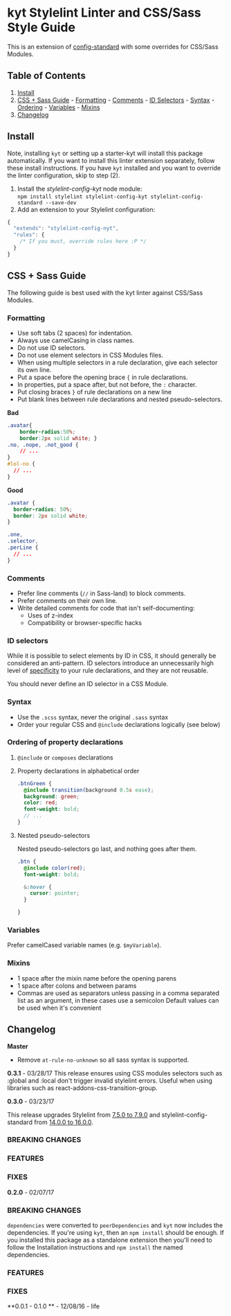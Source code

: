 # kyt Stylelint Linter and CSS/Sass Style Guide

This is an extension of [config-standard](https://github.com/stylelint/stylelint-config-standard) with some overrides for CSS/Sass Modules.

## Table of Contents

  1. [Install](#install)
  1. [CSS + Sass Guide](#css--sass-guide)
    - [Formatting](#formatting)
    - [Comments](#comments)
    - [ID Selectors](#id-selectors)
    - [Syntax](#syntax)
    - [Ordering](#ordering-of-property-declarations)
    - [Variables](#variables)
    - [Mixins](#mixins)
  1. [Changelog](#changelog)

## Install

Note, installing `kyt` or setting up a starter-kyt will install this package automatically. If you want to install this linter extension separately, follow these install instructions. If you have `kyt` installed and you want to override the linter configuration, skip to step (2).

1. Install the _stylelint-config-kyt_ node module:  
  `npm install stylelint stylelint-config-kyt stylelint-config-standard --save-dev`
2. Add an extension to your Stylelint configuration:  
```js
{
  "extends": "stylelint-config-nyt",
  "rules": {
    /* If you must, override rules here :P */
  }
}
```

## CSS + Sass Guide

The following guide is best used with the kyt linter against CSS/Sass Modules.

### Formatting

* Use soft tabs (2 spaces) for indentation.
* Always use camelCasing in class names.
* Do not use ID selectors.
* Do not use element selectors in CSS Modules files.
* When using multiple selectors in a rule declaration, give each selector its own line.
* Put a space before the opening brace `{` in rule declarations.
* In properties, put a space after, but not before, the `:` character.
* Put closing braces `}` of rule declarations on a new line
* Put blank lines between rule declarations and nested pseudo-selectors.

**Bad**

```css
.avatar{
    border-radius:50%;
    border:2px solid white; }
.no, .nope, .not_good {
    // ...
}
#lol-no {
  // ...
}
```

**Good**

```css
.avatar {
  border-radius: 50%;
  border: 2px solid white;
}

.one,
.selector,
.perLine {
  // ...
}
```

### Comments

* Prefer line comments (`//` in Sass-land) to block comments.
* Prefer comments on their own line.
* Write detailed comments for code that isn't self-documenting:
  - Uses of z-index
  - Compatibility or browser-specific hacks

### ID selectors

While it is possible to select elements by ID in CSS, it should generally be considered an anti-pattern. ID selectors introduce an unnecessarily high level of [specificity](https://developer.mozilla.org/en-US/docs/Web/CSS/Specificity) to your rule declarations, and they are not reusable.

You should never define an ID selector in a CSS Module.

### Syntax

* Use the `.scss` syntax, never the original `.sass` syntax
* Order your regular CSS and `@include` declarations logically (see below)

### Ordering of property declarations

1. `@include` or `composes` declarations
2. Property declarations in alphabetical order

    ```scss
    .btnGreen {
      @include transition(background 0.5s ease);
      background: green;
      color: red;
      font-weight: bold;
      // ...
    }
    ```
3. Nested pseudo-selectors

    Nested pseudo-selectors go last, and nothing goes after them.

    ```scss
    .btn {
      @include color(red);
      font-weight: bold;

      &:hover {
        cursor: pointer;
      }

    }
    ```

### Variables

Prefer camelCased variable names (e.g. `$myVariable`).

### Mixins

  - 1 space after the mixin name before the opening parens
  - 1 space after colons and between params
  - Commas are used as separators unless passing in a comma separated list as an argument, in these cases use a semicolon
Default values can be used when it's convenient

## Changelog

**Master**

- Remove `at-rule-no-unknown` so all sass syntax is supported. 

**0.3.1** - 03/28/17
This release ensures using CSS modules selectors such as :global and :local
don't trigger invalid stylelint errors. Useful when using libraries such as
react-addons-css-transition-group.

**0.3.0** - 03/23/17

This release upgrades Stylelint from [7.5.0 to 7.9.0](https://github.com/stylelint/stylelint/blob/master/CHANGELOG.md) and stylelint-config-standard from [14.0.0 to 16.0.0](https://github.com/stylelint/stylelint-config-standard/blob/master/CHANGELOG.md).

### BREAKING CHANGES

### FEATURES

### FIXES

**0.2.0** - 02/07/17

### BREAKING CHANGES

`dependencies` were converted to `peerDependencies` and `kyt` now includes the dependencies. If you're using `kyt`, then an `npm install` should be enough. If you installed this package as a standalone extension then you'll need to follow the Installation instructions and `npm install` the named dependencies.

### FEATURES

### FIXES

**0.0.1 - 0.1.0 ** - 12/08/16 - life
